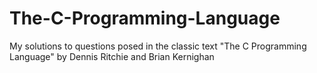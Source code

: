 # The-C-Programming-Language
My solutions to questions posed in the classic text "The C Programming Language" by Dennis Ritchie and Brian Kernighan